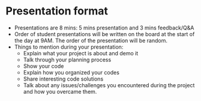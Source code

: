 # Presentation format

* Presentations are 8 mins: 5 mins presentation and 3 mins feedback/Q&A
* Order of student presentations will be written on the board at the start of the day at 9AM. The order of the presentation will be random.
* Things to mention during your presentation:
  * Explain what your project is about and demo it
  * Talk through your planning process
  * Show your code
  * Explain how you organized your codes
  * Share interesting code solutions
  * Talk about any issues/challenges you encountered during the project and how you overcame them.

